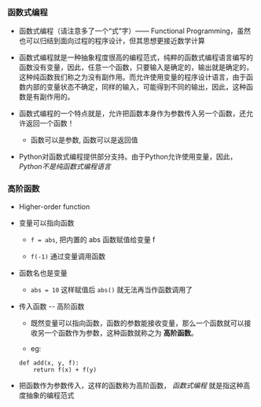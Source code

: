 ### 函数式编程
* 函数式编程（请注意多了一个“式”字）—— Functional Programming，虽然也可以归结到面向过程的程序设计，但其思想更接近数学计算

* 函数式编程就是一种抽象程度很高的编程范式，纯粹的函数式编程语言编写的函数没有变量，因此，任意一个函数，只要输入是确定的，输出就是确定的，这种纯函数我们称之为没有副作用。而允许使用变量的程序设计语言，由于函数内部的变量状态不确定，同样的输入，可能得到不同的输出，因此，这种函数是有副作用的。

* 函数式编程的一个特点就是，允许把函数本身作为参数传入另一个函数，还允许返回一个函数！
    * 函数可以是参数, 函数可以是返回值

* Python对函数式编程提供部分支持。由于Python允许使用变量，因此， *Python不是纯函数式编程语言*



### 高阶函数
* Higher-order function

* 变量可以指向函数
    * `f = abs`, 把内置的 abs 函数赋值给变量 f

    * `f(-1)` 通过变量调用函数

* 函数名也是变量
    * `abs = 10` 这样赋值后 `abs()` 就无法再当作函数调用了

* 传入函数 -- 高阶函数
    * 既然变量可以指向函数，函数的参数能接收变量，那么一个函数就可以接收另一个函数作为参数，这种函数就称之为 **高阶函数**。

    * eg:
    ```
    def add(x, y, f):
        return f(x) + f(y)
    ```

* 把函数作为参数传入，这样的函数称为高阶函数， *函数式编程* 就是指这种高度抽象的编程范式
